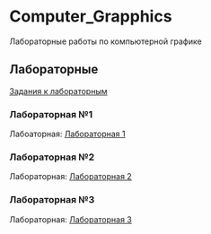 # Computer_Grapphics
Лабораторные работы по компьютерной графике
## Лабораторные
[Задания к лабораторным](https://docs.google.com/document/d/1cL306pi86FKVai-RqRWP3itUr140pZ3rytfgfUx_Z24/edit)
### Лабораторная №1
Лабоаторная: [Лабораторная 1](https://github.com/leuri397/Computer_Grapphics/tree/master/Task_01)

### Лабораторная №2
Лабораторная: [Лабораторная 2](https://github.com/leuri397/Computer_Grapphics/tree/master/Task_02)

### Лабораторная №3
Лабораторная: [Лабораторная 3](https://github.com/leuri397/Computer_Grapphics/tree/master/Task_03)

